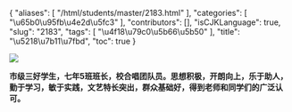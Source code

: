 {
    "aliases": [
        "/html/students/master/2183.html"
    ],
    "categories": [
        "\u65b0\u95fb\u4e2d\u5fc3"
    ],
    "contributors": [],
    "isCJKLanguage": true,
    "slug": "2183",
    "tags": [
        "\u4f18\u79c0\u5b66\u5b50"
    ],
    "title": "\u5218\u7b11\u7fbd",
    "toc": true
}

![](https://cdn.tfls.online/mirror/full/7c85bce8d920eaae4bf9405cc223f9ffb78a36eb.jpg)




   






**市级三好学生，七年5班班长，校合唱团队员。思想积极，开朗向上，乐于助人，勤于学习，敏于实践，文艺特长突出，群众基础好，得到老师和同学们的广泛认可。**




   




